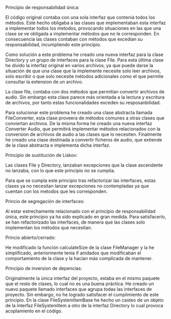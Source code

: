 Principio de responsabilidad única:

El código original contaba con una sola interfaz que contenía todos los métodos.
Este hecho obligaba a las clases que implementaban esta interfaz a implementar
todos los metodos, provocando situaciones en las que una clase se ve obligada
a implementar métodos que no le corresponden. En consecuencia las clases contaban
con métodos que excedian su responsabilidad, incumpliendo este principio. 

Como solución a este problema he creado una nueva interfaz para la clase Directory y un grupo de interfaces 
para la clase File. Para esta última clase he divido la interfaz original en varios archivos, ya 
que puede darse la situación de que una clase que la implemente necesite solo leer archivos,
solo escribir o que solo necesite métodos adicionales como el que permite consultar la extension
de un archivo.

La clase file, contaba con dos métodos que permitían convertir archivos de audio. Sin
embargo esta clase parece más orientada a la lectura y escritura de archivos, por tanto 
estas funcionalidades exceden su resposanbilidad. 

Para solucionar este problema he creado una clase abstracta llamada FileConverter, esta clase
proveera de métodos comunes a otras clases que conviertan archivos. De la misma forma he creado
una nueva interfaz Converter Audio, que permitirá implementar métodos relacionados con la 
conversion de archivos de audio a las clases que lo necesiten.
Finalmente he creado una clase destinada a convertir ficheros de audio, que extiende de la clase abstracta e implementa dicha interfaz.

Principio de sustitución de Liskov:

Las clases File y Directory, lanzaban excepciones que la clase ascendente no lanzaba, con lo
que este principio no se cumplia. 

Para que se cumpla este principio tras refactorizar las interfaces, estas clases ya no necesitan
lanzar excepciones no contempladas ya que cuentan con los metodos que les corresponden.

Princio de segregación de interfaces:

Al estar estrechamente relacionado con el principio de responsabilidad única, este principio ya ha sido explicado
en gran medida. Para satisfacerlo, se han refactorizado las interfaces, de manera que las clases solo implementan
los métodos que necesitan.

Princio abierto/cerrado:

He modificado la función calculateSize de la clase FileManager y la he simplificado, anteriormente tenia if anidados que modificaban el comportamiento de la clase y la 
hacían más complicada de mantener.

Principio de inversion de depencias:

Originalmente la única interfaz del proyecto, estaba en el mismo paquete que el resto de clases, lo cual no es una buena
práctica. He creado un nuevo paquete llamado interfaces que agrupa todas las interfaces de proyecto. Sin embargo, no 
he logrado satisfacer el cumplimiento de este principio. En la clase FileSystemItemBase he hecho un casteo de un
objeto de la interfaz FileSystemItem a otro de la interfaz Directory lo cual provoca acoplamiento en el código.

